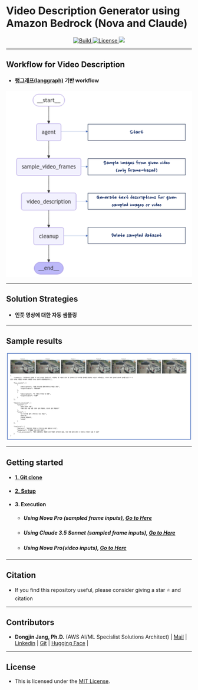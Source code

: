 <h1 align="left"><b>Video Description Generator using Amazon Bedrock (Nova and Claude)</b></h1>
<p align="center">
    <a href="https://github.com/aws-samples">
            <img alt="Build" src="https://img.shields.io/badge/Contribution-Welcome-blue">
    </a>
    <a href="https://github.com/aws-samples/aws-ai-ml-workshop-kr/blob/master/LICENSE">
        <img alt="License" src="https://img.shields.io/badge/LICENSE-MIT-green">
    </a>
    <a href="https://hits.seeyoufarm.com"><img src="https://hits.seeyoufarm.com/api/count/incr/badge.svg?url=https%3A%2F%2Fgithub.com%2Faws-samples%2Faws-ai-ml-workshop-kr%2Ftree%2Fmaster%2Fgenai%2Faws-gen-ai-kr%2F20_applications%2F14_video_analysis&count_bg=%2379C83D&title_bg=%23555555&icon=&icon_color=%23E7E7E7&title=hits&edge_flat=false"/>
    </a>
</p>




- - -

## <div id="Main">**Workflow for Video Description**</div>
- #### <span style="#FF69B4;"> [랭그래프(langgraph)](https://langchain-ai.github.io/langgraph/) 기반 workflow</span>
<img src="./imgs/workflow.png"  width="600">

- - -
## <div id="Solution Strategies">**Solution Strategies**</div>
- #### <span style="#FF69B4;"> 인풋 영상에 대한 자동 샘플링</span>

- - -
## <div id="Sample">**Sample results**</div>
<img src="./imgs/results.png"  width="1200">

- - -

## <div id="Started">**Getting started**</div>
- #### <span style="#FF69B4;"> [1. Git clone](https://github.com/aws-samples/aws-ai-ml-workshop-kr.git)</span>
- #### <span style="#FF69B4;"> [2. Setup](./00_setup.ipynb)</span>
- #### <span style="#FF69B4;"> 3. Execution</span>
  - ##### <span style="#FF69B4;"> Using Nova Pro (sampled frame inputs), [Go to Here](./01_video_analysis_nova_frame_input.ipynb)</span>
  - ##### <span style="#FF69B4;"> Using Claude 3.5 Sonnet (sampled frame inputs), [Go to Here](./02_video_analysis_claude_frame.ipynb)</span>
  - ##### <span style="#FF69B4;"> Using Nova Pro(video inputs), [Go to Here](./03_video_analysis_nova_video.ipynb)</span>
            
- - -

## <div id="Citation">**Citation**</div>
- <span style="#FF69B4;"> If you find this repository useful, please consider giving a star ⭐ and citation</span>
- - -

## <div id="Contributors">**Contributors**</div>
- <span style="#FF69B4;"> **Dongjin Jang, Ph.D.** (AWS AI/ML Specislist Solutions Architect) | [Mail](mailto:dongjinj@amazon.com) | [Linkedin](https://www.linkedin.com/in/dongjin-jang-kr/) | [Git](https://github.com/dongjin-ml) | [Hugging Face](https://huggingface.co/Dongjin-kr) |</span>
- - -

## <div id="License">**License**</div>
- <span style="#FF69B4;"> This is licensed under the [MIT License](https://github.com/aws-samples/aws-ai-ml-workshop-kr/blob/master/LICENSE). </span>